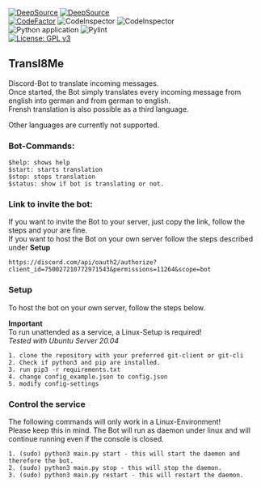 [![DeepSource](https://static.deepsource.io/deepsource-badge-light-mini.svg)](https://deepsource.io/gh/noctua84/Transl8Me/?ref=repository-badge)
[![DeepSource](https://deepsource.io/gh/noctua84/Transl8Me.svg/?label=active+issues&show_trend=true)](https://deepsource.io/gh/noctua84/Transl8Me/?ref=repository-badge)  
[![CodeFactor](https://www.codefactor.io/repository/github/noctua84/transl8me/badge)](https://www.codefactor.io/repository/github/noctua84/transl8me)
![CodeInspector](https://www.code-inspector.com/project/12992/status/svg)
![CodeInspector](https://www.code-inspector.com/project/12992/score/svg)  
![Python application](https://github.com/noctua84/Transl8Me/workflows/Python%20application/badge.svg)
![Pylint](https://github.com/noctua84/Transl8Me/workflows/Pylint/badge.svg?branch=master)  
[![License: GPL v3](https://img.shields.io/badge/License-GPLv3-blue.svg)](https://www.gnu.org/licenses/gpl-3.0)

## Transl8Me

Discord-Bot to translate incoming messages.  
Once started, the Bot simply translates every incoming message from english into german
and from german to english.  
Frensh translation is also possible as a third language.  
  
Other languages are currently not supported.

### Bot-Commands:

```
$help: shows help
$start: starts translation
$stop: stops translation
$status: show if bot is translating or not.
```

### Link to invite the bot:

If you want to invite the Bot to your server, just copy the link, follow the steps and your are fine.  
If you want to host the Bot on your own server follow the steps described under **Setup**

```
https://discord.com/api/oauth2/authorize?client_id=750027210772971543&permissions=11264&scope=bot
```

### Setup

To host the bot on your own server, follow the steps below.

**Important**  
To run unattended as a service, a Linux-Setup is required!  
_Tested with Ubuntu Server 20.04_

```
1. clone the repository with your preferred git-client or git-cli
2. Check if python3 and pip are installed.
3. run pip3 -r requirements.txt
4. change config_example.json to config.json
5. modify config-settings
```

### Control the service

The following commands will only work in a Linux-Environment!  
Please keep this in mind.
The Bot will run as daemon under linux and will continue running even if the console is closed.

```
1. (sudo) python3 main.py start - this will start the daemon and therefore the bot.
2. (sudo) python3 main.py stop - this will stop the daemon.
3. (sudo) python3 main.py restart - this will restart the daemon.
```
